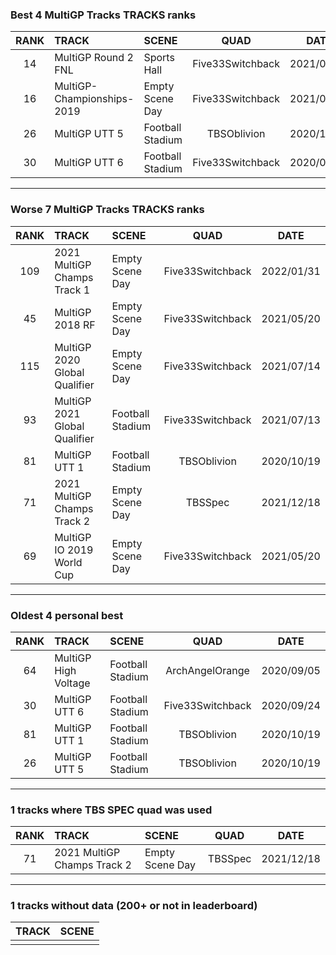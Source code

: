 ### Best 4 MultiGP Tracks TRACKS ranks
|RANK|TRACK|SCENE|QUAD|DATE|
|:---:|:---|:---|:---:|:---:|
|14|MultiGP Round 2 FNL|Sports Hall|Five33Switchback|2021/02/02|
|16|MultiGP-Championships-2019|Empty Scene Day|Five33Switchback|2021/08/03|
|26|MultiGP UTT 5|Football Stadium|TBSOblivion|2020/10/19|
|30|MultiGP UTT 6|Football Stadium|Five33Switchback|2020/09/24|
---
### Worse 7 MultiGP Tracks TRACKS ranks
|RANK|TRACK|SCENE|QUAD|DATE|
|:---:|:---|:---|:---:|:---:|
|109|2021 MultiGP Champs Track 1|Empty Scene Day|Five33Switchback|2022/01/31|
|45|MultiGP 2018 RF|Empty Scene Day|Five33Switchback|2021/05/20|
|115|MultiGP 2020 Global Qualifier|Empty Scene Day|Five33Switchback|2021/07/14|
|93|MultiGP 2021 Global Qualifier|Football Stadium|Five33Switchback|2021/07/13|
|81|MultiGP UTT 1|Football Stadium|TBSOblivion|2020/10/19|
|71|2021 MultiGP Champs Track 2|Empty Scene Day|TBSSpec|2021/12/18|
|69|MultiGP IO 2019 World Cup|Empty Scene Day|Five33Switchback|2021/05/20|
---
### Oldest 4 personal best
|RANK|TRACK|SCENE|QUAD|DATE|
|:---:|:---|:---|:---:|:---:|
|64|MultiGP High Voltage|Football Stadium|ArchAngelOrange|2020/09/05|
|30|MultiGP UTT 6|Football Stadium|Five33Switchback|2020/09/24|
|81|MultiGP UTT 1|Football Stadium|TBSOblivion|2020/10/19|
|26|MultiGP UTT 5|Football Stadium|TBSOblivion|2020/10/19|
---
### 1 tracks where TBS SPEC quad was used
|RANK|TRACK|SCENE|QUAD|DATE|
|:---:|:---|:---|:---:|:---:|
|71|2021 MultiGP Champs Track 2|Empty Scene Day|TBSSpec|2021/12/18|
---
### 1 tracks without data (200+ or not in leaderboard)
|TRACK|SCENE|
|:---|:---|
|||
